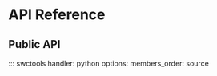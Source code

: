 # API Reference

## Public API

::: swctools
    handler: python
    options:
      members_order: source
